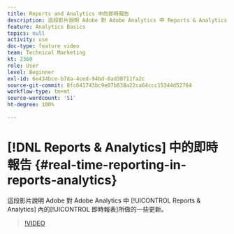 ```yaml
---
title: Reports and Analytics 中的即時報告
description: 這段影片說明 Adobe 對 Adobe Analytics 中 Reports & Analytics 內的即時報表所做的一些更新。
feature: Analytics Basics
topics: null
activity: use
doc-type: feature video
team: Technical Marketing
kt: 2360
role: User
level: Beginner
exl-id: 6e434bce-b7da-4ced-94bd-0ad30711fa2c
source-git-commit: 8fc641743bc9e07b838a22ca64ccc15344d52764
workflow-type: tm+mt
source-wordcount: '51'
ht-degree: 100%

---
```


# [!DNL Reports & Analytics] 中的即時報告 {#real-time-reporting-in-reports-analytics}

這段影片說明 Adobe 對 Adobe Analytics 中 [!UICONTROL Reports &amp; Analytics] 內的[!UICONTROL 即時報表]所做的一些更新。

>[!VIDEO](https://video.tv.adobe.com/v/25454/?quality=12&learn=on)
